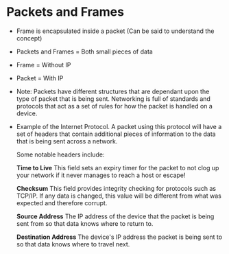 # Packets and Frames
* Frame is encapsulated inside a packet (Can be said to understand the concept)
* Packets and Frames = Both small pieces of data
* Frame = Without IP
* Packet = With IP
* Note: Packets have different structures that are dependant upon the type of packet that is being sent. Networking is full of standards and protocols that act as a set of rules for how the packet is handled on a device.
* Example of the Internet Protocol. A packet using this protocol will have a set of headers that contain additional pieces of information to the data that is being sent across a network.

  Some notable headers include:
  
  **Time to Live**	This field sets an expiry timer for the packet to not clog up your network if it never manages to reach a host or escape!
  
  **Checksum**	This field provides integrity checking for protocols such as TCP/IP. If any data is changed, this value will be different from what was expected and therefore corrupt.
  
  **Source Address**	The IP address of the device that the packet is being sent from so that data knows where to return to.
  
  **Destination Address**	The device's IP address the packet is being sent to so that data knows where to travel next.
